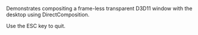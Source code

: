 Demonstrates compositing a frame-less transparent D3D11 window with the desktop using DirectComposition.

Use the ESC key to quit.